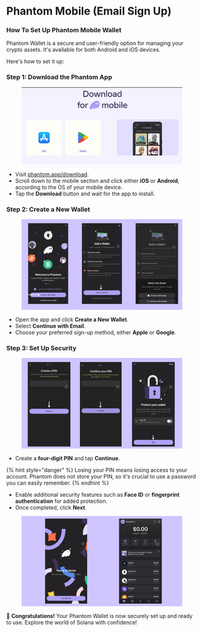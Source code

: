 # Phantom Mobile (Email Sign Up)

### How To Set Up Phantom Mobile Wallet  <a href="#how-to-set-up-phantom-wallet" id="how-to-set-up-phantom-wallet"></a>

Phantom Wallet is a secure and user-friendly option for managing your crypto assets. It's available for both Android and iOS devices.&#x20;

Here's how to set it up:

### Step 1: Download the Phantom App

<figure><img src="../../.gitbook/assets/image (1) (1) (1) (1) (1).png" alt=""><figcaption></figcaption></figure>

* Visit [phantom.app/download](https://phantom.app/download).
* Scroll down to the mobile section and click either **iOS** or **Android**, according to the OS of your mobile device.
* Tap the **Download** button and wait for the app to install.

### Step 2: Create a New Wallet

<figure><img src="../../.gitbook/assets/email.png" alt=""><figcaption></figcaption></figure>

* Open the app and click **Create a New Wallet**.
* Select **Continue with Email**.
* Choose your preferred sign-up method, either **Apple** or **Google**.

### Step 3: Set Up Security

<figure><img src="../../.gitbook/assets/email 2.png" alt=""><figcaption></figcaption></figure>

* Create a **four-digit PIN** and tap **Continue**.

{% hint style="danger" %}
Losing your PIN means losing access to your account. Phantom does not store your PIN, so it's crucial to use a password you can easily remember.
{% endhint %}

* Enable additional security features such as **Face ID** or **fingerprint authentication** for added protection.
* Once completed, click **Next**.

<figure><img src="../../.gitbook/assets/set up meail.png" alt=""><figcaption></figcaption></figure>

🎉 **Congratulations!** Your Phantom Wallet is now securely set up and ready to use. Explore the world of Solana with confidence!
